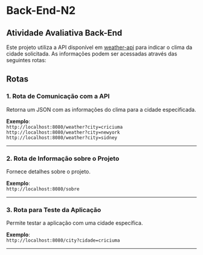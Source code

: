 # Back-End-N2

## Atividade Avaliativa Back-End

Este projeto utiliza a API disponível em [weather-api](https://github.com/robertoduessmann/weather-api/tree/master) para indicar o clima da cidade solicitada. As informações podem ser acessadas através das seguintes rotas:

## Rotas

### 1. Rota de Comunicação com a API

Retorna um JSON com as informações do clima para a cidade especificada.

**Exemplo**:  
`http://localhost:8080/weather?city=criciuma`
`http://localhost:8080/weather?city=newyork`
`http://localhost:8080/weather?city=sidney`

---

### 2. Rota de Informação sobre o Projeto

Fornece detalhes sobre o projeto.

**Exemplo**:  
`http://localhost:8080/sobre`

---

### 3. Rota para Teste da Aplicação

Permite testar a aplicação com uma cidade específica.

**Exemplo**:  
`http://localhost:8080/city?cidade=criciuma`

---
